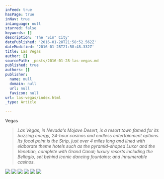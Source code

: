 ```yaml
---
inFeed: true
hasPage: true
inNav: true
inLanguage: null
starred: false
keywords: []
description: 'The "Sin" City'
datePublished: '2016-01-28T21:58:52.562Z'
dateModified: '2016-01-28T21:58:48.332Z'
title: Las Vegas
author: []
sourcePath: _posts/2016-01-28-las-vegas.md
published: true
authors: []
publisher:
  name: null
  domain: null
  url: null
  favicon: null
url: las-vegas/index.html
_type: Article

---
```

Vegas

> _Las Vegas, in Nevada's Mojave Desert, is a resort town famed for its buzzing energy, 24-hour casinos and endless entertainment options. Its focal point is the Strip, just over 4 miles long and lined with elaborate theme hotels such as the pyramid-shaped Luxor and the Venetian, complete with Grand Canal; luxury resorts including the Bellagio, set behind iconic dancing fountains; and innumerable casinos._

![](https://the-grid-user-content.s3-us-west-2.amazonaws.com/fbb45784-0132-4833-8b72-39fdc3b74dfc.jpg)
![](https://the-grid-user-content.s3-us-west-2.amazonaws.com/cb2c129b-a9c7-4ab9-9020-d5e56f1bf56f.jpg)
![](https://the-grid-user-content.s3-us-west-2.amazonaws.com/9a6c1283-1097-462f-911d-783b15823873.jpg)
![](https://the-grid-user-content.s3-us-west-2.amazonaws.com/4319ec63-08da-498b-8684-eb736c00ffd5.jpg)
![](https://the-grid-user-content.s3-us-west-2.amazonaws.com/59cb28da-c089-47cc-b66f-cdbf59b2490a.jpg)
![](https://the-grid-user-content.s3-us-west-2.amazonaws.com/f567282f-c9b5-4c4f-9eb6-7365a8f4de08.jpg)